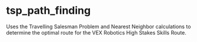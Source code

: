 # tsp_path_finding
Uses the Travelling Salesman Problem and Nearest Neighbor calculations to determine the optimal route for the VEX Robotics High Stakes Skills Route.
